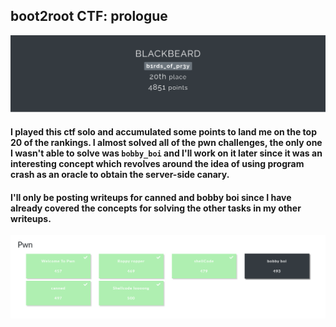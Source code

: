 ## boot2root CTF: prologue

![](profile.png)

#### I played this ctf solo and accumulated some points to land me on the top 20 of the rankings. I almost solved all of the pwn challenges, the only one I wasn't able to solve was `bobby_boi` and I'll work on it later since it was an interesting concept which revolves around the idea of using program crash as an oracle to obtain the server-side canary. 

#### I'll only be posting writeups for canned and bobby boi since I have already covered the concepts for solving the other tasks in my other writeups.

![](pwn_board.png)
